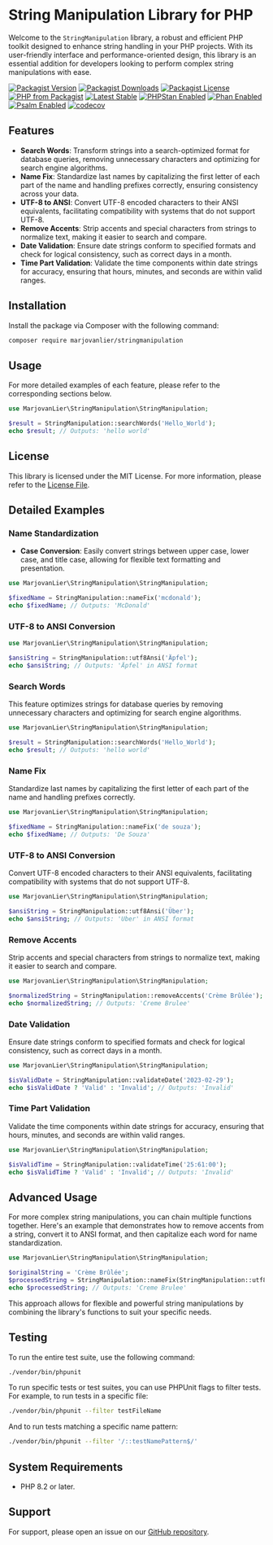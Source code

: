 # String Manipulation Library for PHP

Welcome to the `StringManipulation` library, a robust and efficient PHP toolkit designed to enhance string handling in
your PHP projects. With its user-friendly interface and performance-oriented design, this library is an essential
addition for developers looking to perform complex string manipulations with ease.

[![Packagist Version](https://img.shields.io/packagist/v/marjovanlier/stringmanipulation)](https://packagist.org/packages/marjovanlier/stringmanipulation)
[![Packagist Downloads](https://img.shields.io/packagist/dt/marjovanlier/stringmanipulation)](https://packagist.org/packages/marjovanlier/stringmanipulation)
[![Packagist License](https://img.shields.io/packagist/l/marjovanlier/stringmanipulation)](https://choosealicense.com/licenses/mit/)
[![PHP from Packagist](https://img.shields.io/packagist/php-v/marjovanlier/stringmanipulation)](https://packagist.org/packages/marjovanlier/stringmanipulation)
[![Latest Stable](https://poser.pugx.org/marjovanlier/stringmanipulation/v/stable)](https://packagist.org/packages/marjovanlier/stringmanipulation)
[![PHPStan Enabled](https://img.shields.io/badge/PHPStan-enabled-brightgreen.svg?style=flat)](https://phpstan.org/)
[![Phan Enabled](https://img.shields.io/badge/Phan-enabled-brightgreen.svg?style=flat)](https://github.com/phan/phan/)
[![Psalm Enabled](https://img.shields.io/badge/Psalm-enabled-brightgreen.svg?style=flat)](https://psalm.dev/)
[![codecov](https://codecov.io/github/MarjovanLier/StringManipulation/graph/badge.svg?token=lBTpWlSq37)](https://codecov.io/github/MarjovanLier/StringManipulation)

## Features

- **Search Words**: Transform strings into a search-optimized format for database queries, removing unnecessary
  characters and optimizing for search engine algorithms.
- **Name Fix**: Standardize last names by capitalizing the first letter of each part of the name and handling prefixes
  correctly, ensuring consistency across your data.
- **UTF-8 to ANSI**: Convert UTF-8 encoded characters to their ANSI equivalents, facilitating compatibility with systems
  that do not support UTF-8.
- **Remove Accents**: Strip accents and special characters from strings to normalize text, making it easier to search
  and compare.
- **Date Validation**: Ensure date strings conform to specified formats and check for logical consistency, such as
  correct days in a month.
- **Time Part Validation**: Validate the time components within date strings for accuracy, ensuring that hours, minutes,
  and seconds are within valid ranges.

## Installation

Install the package via Composer with the following command:

```bash
composer require marjovanlier/stringmanipulation
```

## Usage

For more detailed examples of each feature, please refer to the corresponding sections below.

```php
use MarjovanLier\StringManipulation\StringManipulation;

$result = StringManipulation::searchWords('Hello_World');
echo $result; // Outputs: 'hello world'
```

## License

This library is licensed under the MIT License. For more information, please refer to the [License File](LICENSE).

## Detailed Examples

### Name Standardization

- **Case Conversion**: Easily convert strings between upper case, lower case, and title case, allowing for flexible text
  formatting and presentation.

```php
use MarjovanLier\StringManipulation\StringManipulation;

$fixedName = StringManipulation::nameFix('mcdonald');
echo $fixedName; // Outputs: 'McDonald'
```

### UTF-8 to ANSI Conversion

```php
use MarjovanLier\StringManipulation\StringManipulation;

$ansiString = StringManipulation::utf8Ansi('Äpfel');
echo $ansiString; // Outputs: 'Äpfel' in ANSI format
```

### Search Words

This feature optimizes strings for database queries by removing unnecessary characters and optimizing for search engine
algorithms.

```php
use MarjovanLier\StringManipulation\StringManipulation;

$result = StringManipulation::searchWords('Hello_World');
echo $result; // Outputs: 'hello world'
```

### Name Fix

Standardize last names by capitalizing the first letter of each part of the name and handling prefixes correctly.

```php
use MarjovanLier\StringManipulation\StringManipulation;

$fixedName = StringManipulation::nameFix('de souza');
echo $fixedName; // Outputs: 'De Souza'
```

### UTF-8 to ANSI Conversion

Convert UTF-8 encoded characters to their ANSI equivalents, facilitating compatibility with systems that do not support
UTF-8.

```php
use MarjovanLier\StringManipulation\StringManipulation;

$ansiString = StringManipulation::utf8Ansi('Über');
echo $ansiString; // Outputs: 'Uber' in ANSI format
```

### Remove Accents

Strip accents and special characters from strings to normalize text, making it easier to search and compare.

```php
use MarjovanLier\StringManipulation\StringManipulation;

$normalizedString = StringManipulation::removeAccents('Crème Brûlée');
echo $normalizedString; // Outputs: 'Creme Brulee'
```

### Date Validation

Ensure date strings conform to specified formats and check for logical consistency, such as correct days in a month.

```php
use MarjovanLier\StringManipulation\StringManipulation;

$isValidDate = StringManipulation::validateDate('2023-02-29');
echo $isValidDate ? 'Valid' : 'Invalid'; // Outputs: 'Invalid'
```

### Time Part Validation

Validate the time components within date strings for accuracy, ensuring that hours, minutes, and seconds are within
valid ranges.

```php
use MarjovanLier\StringManipulation\StringManipulation;

$isValidTime = StringManipulation::validateTime('25:61:00');
echo $isValidTime ? 'Valid' : 'Invalid'; // Outputs: 'Invalid'
```

## Advanced Usage

For more complex string manipulations, you can chain multiple functions together. Here's an example that demonstrates
how to remove accents from a string, convert it to ANSI format, and then capitalize each word for name standardization.

```php
use MarjovanLier\StringManipulation\StringManipulation;

$originalString = 'Crème Brûlée';
$processedString = StringManipulation::nameFix(StringManipulation::utf8Ansi(StringManipulation::removeAccents($originalString)));
echo $processedString; // Outputs: 'Creme Brulee'
```

This approach allows for flexible and powerful string manipulations by combining the library's functions to suit your
specific needs.

## Testing

To run the entire test suite, use the following command:

```bash
./vendor/bin/phpunit
```

To run specific tests or test suites, you can use PHPUnit flags to filter tests. For example, to run tests in a specific
file:

```bash
./vendor/bin/phpunit --filter testFileName
```

And to run tests matching a specific name pattern:

```bash
./vendor/bin/phpunit --filter '/::testNamePattern$/'
```

## System Requirements

- PHP 8.2 or later.

## Support

For support, please open an issue on our [GitHub repository](https://github.com/MarjovanLier/StringManipulation/issues).

